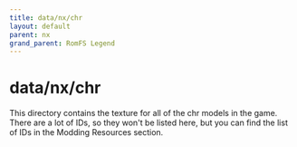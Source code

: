 ```yaml
---
title: data/nx/chr
layout: default
parent: nx
grand_parent: RomFS Legend
---
```


# data/nx/chr

This directory contains the texture for all of the chr models in the game. There are a lot of IDs, so they won't be listed here, but you can find the list of IDs in the Modding Resources section.
